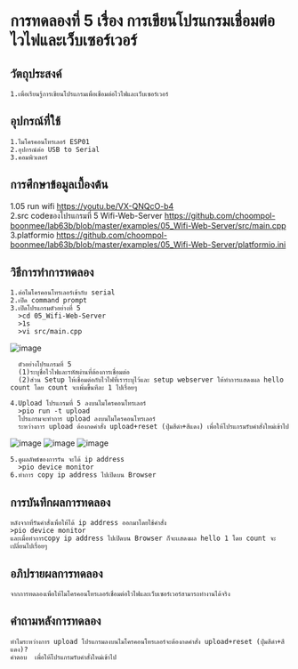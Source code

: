 # การทดลองที่ 5 เรื่อง การเขียนโปรแกรมเชื่อมต่อไวไฟและเว็บเซอร์เวอร์
## วัตถุประสงค์
    1.เพื่อเรียนรู้การเขียนโปรแกรมเพื่อเชื่อมต่อไวไฟและเว็บเซอร์เวอร์
## อุปกรณ์ที่ใช้
    1.ไมโครคอนโทรเลอร์ ESP01
    2.อุปกรณ์ต่อ USB to Serial
    3.คอมพิวเตอร์
## การศึกษาข้อมูลเบื้องต้น
1.05 run wifi  https://youtu.be/VX-QNQcO-b4                                                                                                                                   
2.src codeของโปรแกรมที่ 5 Wifi-Web-Server  https://github.com/choompol-boonmee/lab63b/blob/master/examples/05_Wifi-Web-Server/src/main.cpp                                       
3.platformio  https://github.com/choompol-boonmee/lab63b/blob/master/examples/05_Wifi-Web-Server/platformio.ini                                                             
## วิธีการทำการทดลอง
    1.ต่อไมโครคอนโทรเลอร์เข้ากับ serial 
    2.เปิด command prompt
    3.เปิดโปรแกรมตัวอย่างที่ 5
      >cd 05_Wifi-Web-Server
      >1s
      >vi src/main.cpp

![image](https://user-images.githubusercontent.com/80879475/112244897-84685800-8c82-11eb-9324-25c82914e42c.jpg)

      ตัวอย่างโปรแกรมที่ 5
      (1)ระบุชื่อไวไฟและรหัสผ่านที่ต้องการเชื่อมต่อ
      (2)ส่วน Setup ให้เชื่อมต่อกับไวไฟที่เราระบุไว้และ setup webserver ให้ทำการเเสดงผล hello count โดย count จะเพิ่มขึ้นทีละ 1 ไปเรื่อยๆ
         
    4.Upload โปรแกรมที่ 5 ลงบนไมโครคอนโทรเลอร์
      >pio run -t upload
      โปรแกรมจะทำการ upload ลงบนไมโครคอนโทรเลอร์     
      ระหว่างการ upload ต้องกดคำสั่ง upload+reset (ปุ่มสีดำ+สีแดง) เพื่อให้โปรแกรมรับคำสั่งใหม่เข้าไป
      
![image](https://user-images.githubusercontent.com/80879475/112245283-21c38c00-8c83-11eb-9b4a-9a4cf5326071.jpg)
![image](https://user-images.githubusercontent.com/80879475/112245272-1f613200-8c83-11eb-80c1-d164fc4f9f3b.jpg)
![image](https://user-images.githubusercontent.com/80879475/112245282-212af580-8c83-11eb-90dc-5fa6275a9c36.jpg)

    5.ดูผลลัพธ์ของการรัน จะได้ ip address
      >pio device monitor
    6.ทำการ copy ip address ไปเปิดบน Browser 
   
## การบันทึกผลการทดลอง
    หลังจากที่รันคำสั่งเพื่อให้ได้ ip address ออกมาโดยใช้คำสั่ง 
    >pio device monitor
    และเมื่อทำการcopy ip address ไปเปิดบน Browser ก็จะเเสดงผล hello 1 โดย count จะเปลี่ยนไปเรื่อยๆ 
## อภิปรายผลการทดลอง
    จากการทดลองเพื่อให้ไมโครคอนโทรเลอร์เชื่อมต่อไวไฟและเว็บเซอร์เวอร์สามารถทำงานได้จริง
## คำถามหลังการทดลอง
    ทำไมระหว่างการ upload โปรแกรมลงบนไมโครคอนโทรเลอร์จะต้องกดคำสั่ง upload+reset (ปุ่มสีดำ+สีแดง)?
    คำตอบ  เพื่อให้โปรแกรมรับคำสั่งใหม่เข้าไป
